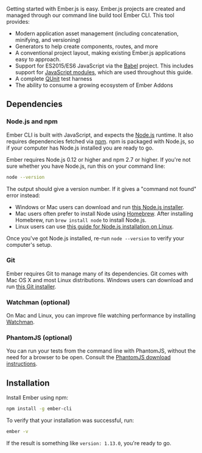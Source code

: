 Getting started with Ember.js is easy. Ember.js projects are created and managed
through our command line build tool Ember CLI.
This tool provides:

* Modern application asset management (including concatenation, minifying, and versioning)
* Generators to help create components, routes, and more
* A conventional project layout, making existing Ember.js applications easy to approach.
* Support for ES2015/ES6 JavaScript via the [Babel](http://babeljs.io/docs/learn-es2015/)
  project. This includes support for [JavaScript modules](http://exploringjs.com/es6/ch_modules.html), which are used
  throughout this guide.
* A complete [QUnit](https://qunitjs.com/) test harness
* The ability to consume a growing ecosystem of Ember Addons

## Dependencies

### Node.js and npm

Ember CLI is built with JavaScript, and expects the [Node.js](https://nodejs.org/)
runtime. It also requires dependencies fetched via [npm](https://www.npmjs.com/). npm is packaged with Node.js, so if your computer has Node.js
installed you are ready to go.

Ember requires Node.js 0.12 or higher and npm 2.7 or higher.
If you're not sure whether you have Node.js, run this on your
command line:

```bash
node --version
```

The output should give a version number. If it gives a "command not found" error instead:

* Windows or Mac users can download and run [this Node.js installer](http://nodejs.org/download/).
* Mac users often prefer to install Node using [Homebrew](http://brew.sh/). After
installing Homebrew, run `brew install node` to install Node.js.
* Linux users can use [this guide for Node.js installation on Linux](https://github.com/joyent/node/wiki/Installing-Node.js-via-package-manager).

Once you've got Node.js installed, re-run `node --version` to verify your
computer's setup.

### Git

Ember requires Git to manage many of its dependencies. Git comes with Mac OS
X and most Linux distributions. Windows users can
download and run [this Git installer](http://git-scm.com/download/win).

### Watchman (optional)

On Mac and Linux, you can improve file watching performance by installing [Watchman](https://facebook.github.io/watchman/docs/install.html).

### PhantomJS (optional)

You can run your tests from the command line with PhantomJS, without the
need for a browser to be open. Consult the [PhantomJS download instructions](http://phantomjs.org/download.html).

## Installation

Install Ember using npm:

```bash
npm install -g ember-cli
```

To verify that your installation was successful, run:

```bash
ember -v
```

If the result is something like `version: 1.13.0`, you're ready to go.
